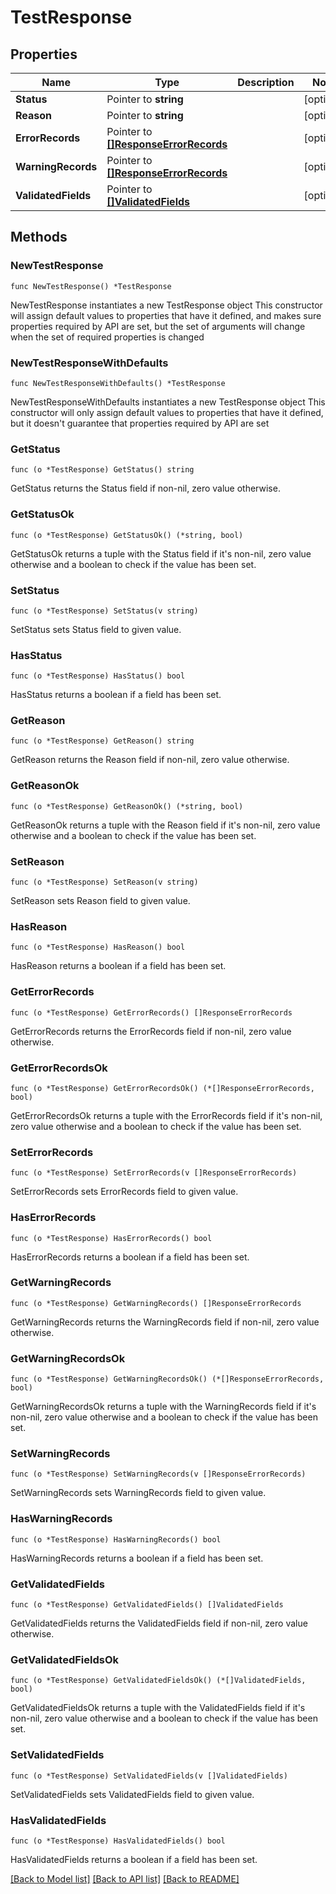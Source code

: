 # TestResponse

## Properties

Name | Type | Description | Notes
------------ | ------------- | ------------- | -------------
**Status** | Pointer to **string** |  | [optional] 
**Reason** | Pointer to **string** |  | [optional] 
**ErrorRecords** | Pointer to [**[]ResponseErrorRecords**](ResponseErrorRecords.md) |  | [optional] 
**WarningRecords** | Pointer to [**[]ResponseErrorRecords**](ResponseErrorRecords.md) |  | [optional] 
**ValidatedFields** | Pointer to [**[]ValidatedFields**](ValidatedFields.md) |  | [optional] 

## Methods

### NewTestResponse

`func NewTestResponse() *TestResponse`

NewTestResponse instantiates a new TestResponse object
This constructor will assign default values to properties that have it defined,
and makes sure properties required by API are set, but the set of arguments
will change when the set of required properties is changed

### NewTestResponseWithDefaults

`func NewTestResponseWithDefaults() *TestResponse`

NewTestResponseWithDefaults instantiates a new TestResponse object
This constructor will only assign default values to properties that have it defined,
but it doesn't guarantee that properties required by API are set

### GetStatus

`func (o *TestResponse) GetStatus() string`

GetStatus returns the Status field if non-nil, zero value otherwise.

### GetStatusOk

`func (o *TestResponse) GetStatusOk() (*string, bool)`

GetStatusOk returns a tuple with the Status field if it's non-nil, zero value otherwise
and a boolean to check if the value has been set.

### SetStatus

`func (o *TestResponse) SetStatus(v string)`

SetStatus sets Status field to given value.

### HasStatus

`func (o *TestResponse) HasStatus() bool`

HasStatus returns a boolean if a field has been set.

### GetReason

`func (o *TestResponse) GetReason() string`

GetReason returns the Reason field if non-nil, zero value otherwise.

### GetReasonOk

`func (o *TestResponse) GetReasonOk() (*string, bool)`

GetReasonOk returns a tuple with the Reason field if it's non-nil, zero value otherwise
and a boolean to check if the value has been set.

### SetReason

`func (o *TestResponse) SetReason(v string)`

SetReason sets Reason field to given value.

### HasReason

`func (o *TestResponse) HasReason() bool`

HasReason returns a boolean if a field has been set.

### GetErrorRecords

`func (o *TestResponse) GetErrorRecords() []ResponseErrorRecords`

GetErrorRecords returns the ErrorRecords field if non-nil, zero value otherwise.

### GetErrorRecordsOk

`func (o *TestResponse) GetErrorRecordsOk() (*[]ResponseErrorRecords, bool)`

GetErrorRecordsOk returns a tuple with the ErrorRecords field if it's non-nil, zero value otherwise
and a boolean to check if the value has been set.

### SetErrorRecords

`func (o *TestResponse) SetErrorRecords(v []ResponseErrorRecords)`

SetErrorRecords sets ErrorRecords field to given value.

### HasErrorRecords

`func (o *TestResponse) HasErrorRecords() bool`

HasErrorRecords returns a boolean if a field has been set.

### GetWarningRecords

`func (o *TestResponse) GetWarningRecords() []ResponseErrorRecords`

GetWarningRecords returns the WarningRecords field if non-nil, zero value otherwise.

### GetWarningRecordsOk

`func (o *TestResponse) GetWarningRecordsOk() (*[]ResponseErrorRecords, bool)`

GetWarningRecordsOk returns a tuple with the WarningRecords field if it's non-nil, zero value otherwise
and a boolean to check if the value has been set.

### SetWarningRecords

`func (o *TestResponse) SetWarningRecords(v []ResponseErrorRecords)`

SetWarningRecords sets WarningRecords field to given value.

### HasWarningRecords

`func (o *TestResponse) HasWarningRecords() bool`

HasWarningRecords returns a boolean if a field has been set.

### GetValidatedFields

`func (o *TestResponse) GetValidatedFields() []ValidatedFields`

GetValidatedFields returns the ValidatedFields field if non-nil, zero value otherwise.

### GetValidatedFieldsOk

`func (o *TestResponse) GetValidatedFieldsOk() (*[]ValidatedFields, bool)`

GetValidatedFieldsOk returns a tuple with the ValidatedFields field if it's non-nil, zero value otherwise
and a boolean to check if the value has been set.

### SetValidatedFields

`func (o *TestResponse) SetValidatedFields(v []ValidatedFields)`

SetValidatedFields sets ValidatedFields field to given value.

### HasValidatedFields

`func (o *TestResponse) HasValidatedFields() bool`

HasValidatedFields returns a boolean if a field has been set.


[[Back to Model list]](../README.md#documentation-for-models) [[Back to API list]](../README.md#documentation-for-api-endpoints) [[Back to README]](../README.md)


